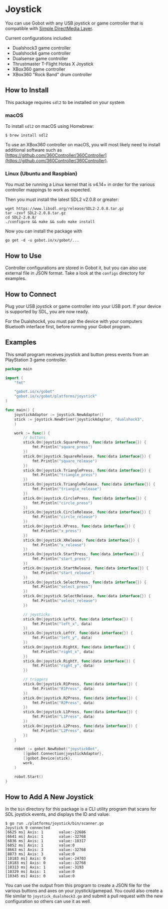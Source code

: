 # Joystick

You can use Gobot with any USB joystick or game controller that is compatible with [Simple DirectMedia Layer](http://www.libsdl.org/).

Current configurations included:
- Dualshock3 game controller
- Dualshock4 game controller
- Dualsense game controller
- Thrustmaster T-Flight Hotas X Joystick
- XBox360 game controller
- XBox360 "Rock Band" drum controller

## How to Install

This package requires `sdl2` to be installed on your system

### macOS

To install `sdl2` on macOS using Homebrew:

```
$ brew install sdl2
```

To use an XBox360 controller on macOS, you will most likely need to install additional software such as [https://github.com/360Controller/360Controller](https://github.com/360Controller/360Controller).

### Linux (Ubuntu and Raspbian)

You must be running a Linux kernel that is v4.14+ in order for the various controller mappings to work as expected.

Then you must install the latest SDL2 v2.0.8 or greater:

```
wget https://www.libsdl.org/release/SDL2-2.0.8.tar.gz
tar -zxvf SDL2-2.0.8.tar.gz
cd SDL2-2.0.8/
./configure && make && sudo make install
```

Now you can install the package with

```
go get -d -u gobot.io/x/gobot/...
```

## How to Use

Controller configurations are stored in Gobot it, but you can also use external file in JSON format. Take a look at the `configs` directory for examples.


## How to Connect

Plug your USB joystick or game controller into your USB port. If your device is supported by SDL, you are now ready.

For the Dualshock4, you must pair the device with your computers Bluetooth interface first, before running your Gobot program.

## Examples

This small program receives joystick and button press events from an PlayStation 3 game controller.

```go
package main

import (
	"fmt"

	"gobot.io/x/gobot"
	"gobot.io/x/gobot/platforms/joystick"
)

func main() {
	joystickAdaptor := joystick.NewAdaptor()
	stick := joystick.NewDriver(joystickAdaptor, "dualshock3",
	)

	work := func() {
		// buttons
		stick.On(joystick.SquarePress, func(data interface{}) {
			fmt.Println("square_press")
		})
		stick.On(joystick.SquareRelease, func(data interface{}) {
			fmt.Println("square_release")
		})
		stick.On(joystick.TrianglePress, func(data interface{}) {
			fmt.Println("triangle_press")
		})
		stick.On(joystick.TriangleRelease, func(data interface{}) {
			fmt.Println("triangle_release")
		})
		stick.On(joystick.CirclePress, func(data interface{}) {
			fmt.Println("circle_press")
		})
		stick.On(joystick.CircleRelease, func(data interface{}) {
			fmt.Println("circle_release")
		})
		stick.On(joystick.XPress, func(data interface{}) {
			fmt.Println("x_press")
		})
		stick.On(joystick.XRelease, func(data interface{}) {
			fmt.Println("x_release")
		})
		stick.On(joystick.StartPress, func(data interface{}) {
			fmt.Println("start_press")
		})
		stick.On(joystick.StartRelease, func(data interface{}) {
			fmt.Println("start_release")
		})
		stick.On(joystick.SelectPress, func(data interface{}) {
			fmt.Println("select_press")
		})
		stick.On(joystick.SelectRelease, func(data interface{}) {
			fmt.Println("select_release")
		})

		// joysticks
		stick.On(joystick.LeftX, func(data interface{}) {
			fmt.Println("left_x", data)
		})
		stick.On(joystick.LeftY, func(data interface{}) {
			fmt.Println("left_y", data)
		})
		stick.On(joystick.RightX, func(data interface{}) {
			fmt.Println("right_x", data)
		})
		stick.On(joystick.RightY, func(data interface{}) {
			fmt.Println("right_y", data)
		})

		// triggers
		stick.On(joystick.R1Press, func(data interface{}) {
			fmt.Println("R1Press", data)
		})
		stick.On(joystick.R2Press, func(data interface{}) {
			fmt.Println("R2Press", data)
		})
		stick.On(joystick.L1Press, func(data interface{}) {
			fmt.Println("L1Press", data)
		})
		stick.On(joystick.L2Press, func(data interface{}) {
			fmt.Println("L2Press", data)
		})
	}

	robot := gobot.NewRobot("joystickBot",
		[]gobot.Connection{joystickAdaptor},
		[]gobot.Device{stick},
		work,
	)

	robot.Start()
}
```

## How to Add A New Joystick

In the `bin` directory for this package is a CLI utility program that scans for SDL joystick events, and displays the ID and value:

```
$ go run ./platforms/joystick/bin/scanner.go 
Joystick 0 connected
[6625 ms] Axis: 1       value:-22686
[6641 ms] Axis: 1       value:-32768
[6836 ms] Axis: 1       value:-18317
[6852 ms] Axis: 1       value:0
[8663 ms] Axis: 3       value:-32768
[8873 ms] Axis: 3       value:0
[10183 ms] Axis: 0      value:-24703
[10183 ms] Axis: 0      value:-32768
[10313 ms] Axis: 1      value:-3193
[10329 ms] Axis: 1      value:0
[10345 ms] Axis: 0      value:0
```

You can use the output from this program to create a JSON file for the various buttons and axes on your joystick/gamepad. You could also create a file similar to `joystick_dualshock3.go` and submit a pull request with the new configuration so others can use it as well.
